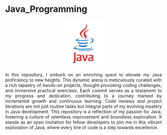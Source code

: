 # Java_Programming
<div align="center">
<img src="Assets/java-programming.png"  width="150" height="auto">
</div>
<p align="justify">In this repository, I embark on an enriching quest to elevate my Java proficiency to new heights. This dynamic arena is meticulously curated with a rich tapestry of hands-on projects, thought-provoking coding challenges, and immersive practical exercises. Each commit serves as a testament to my progress and dedication, contributing to a journey marked by incremental growth and continuous learning. Code reviews and project iterations are not just routine tasks but integral parts of my evolving mastery in Java development. This repository is a reflection of my passion for Java, fostering a culture of relentless improvement and boundless exploration. It stands as an open invitation for fellow developers to join me in this vibrant exploration of Java, where every line of code is a step towards excellence.</p>
